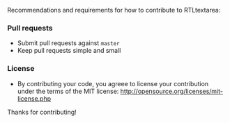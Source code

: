 Recommendations and requirements for how to contribute to RTLtextarea:

### Pull requests
- Submit pull requests against `master`
- Keep pull requests simple and small

### License
- By contributing your code, you agreee to license your contribution under the terms of the MIT license: http://opensource.org/licenses/mit-license.php

Thanks for contributing!